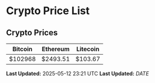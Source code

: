 # Crypto Price List

## Crypto Prices
| Bitcoin | Ethereum | Litecoin |
| ------- | -------- | -------- |
| $102968 | $2493.51 | $103.67 |
**Last Updated:** 2025-05-12 23:21 UTC
**Last Updated:** $DATE$
